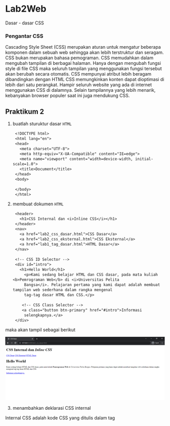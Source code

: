 # Lab2Web
Dasar - dasar CSS
### Pengantar CSS
Cascading Style Sheet (CSS) merupakan aturan untuk mengatur beberapa komponen dalam sebuah web sehingga akan lebih terstruktur dan seragam. CSS bukan merupakan bahasa pemograman. CSS memudahkan dalam mengubah tampilan di berbagai halaman. Hanya dengan mengubah fungsi style di file CSS maka seluruh tampilan yang menggunakan fungsi tersebut akan berubah secara otomatis. CSS mempunyai atribut lebih beragam dibandingkan dengan HTML CSS memungkinkan konten dapat dioptimasi di lebih dari satu perangkat. Hampir seluruh website yang ada di internet menggunakan CSS di dalamnya. Selain tampilannya yang lebih menarik, kebanyakan browser populer saat ini juga mendukung CSS.


## Praktikum 2

1. buatlah sturuktur dasar `HTML` 

        <!DOCTYPE html>
        <html lang="en">
        <head>
          <meta charset="UTF-8">
          <meta http-equiv="X-UA-Compatible" content="IE=edge">
          <meta name="viewport" content="width=device-width, initial-scale=1.0">
          <title>Document</title>
        </head>
        <body>
  
        </body>
        </html>

2. membuat dokumen `HTML`

        <header>
          <h1>CSS Internal dan <i>Inline CSS</i></h1>
        </header>
        <nav>
          <a href="lab2_css_dasar.html">CSS Dasar</a>
          <a href="lab2_css_eksternal.html">CSS Eksternal</a>
          <a href="lab1_tag_dasar.html">HTML Dasar</a>
        </nav>

        <!-- CSS ID Selector -->
        <div id="intro">
          <h1>Hello World</h1>
            <p>Kami sedang belajar HTML dan CSS dasar, pada mata kuliah <b>Pemrograman Web</b> di <i>Universitas Pelita
            Bangsa</i>. Pelajaran pertama yang kami dapat adalah membuat tampilan web sederhana dalam rangka mengenal
            tag-tag dasar HTML dan CSS.</p>

           <!-- CSS Class Selector -->
           <a class="button btn-primary" href="#intro">Informasi
            selengkapnya.</a>
        </div>

maka akan tampil sebagai berikut

![02.png](img/02.png)

3. menambahkan deklarasi CSS internal

Internal CSS adalah kode CSS yang ditulis dalam tag <style> dan lokasinya berada pada bagian atas header file HTML. Internal CSS digunakan untuk membuat custom khusus dalam satu halaman website sehingga halaman lain tidak terpengaruh.

![03.png](img/03.png)

![04.png](img/04.png)

4. menambahkan deklarasi CSS inline 

Inline CSS adalah memasukan kode CSS yang ditulis secara langsung pada setiap atribut HTML. Jadi setiap atribut memiliki style CSS yang berbeda tergantung kebutuhan . Inline CSS ini tergolong kurang efisien jika dibandingkan jenis CSS untuk website lainnya

        <p style="text-align: center; color: #ccd8e4;">

![05.png](img/05.png)

sehingga menghasilkan 

![06.png](img/06.png)


5. membuat CSS eksternal

External CSS adalah kode CSS yang penulisannya dipisah dengan file HTML. Jadi file CSS ditulis pada file sendiri dengan ekstensi .css. File External CSS biasa dituliskan pada bagian <head>, jadi setiap halaman website dilakukan pemanggilan file css.

pertama kita membuat file css dengan nama `style_eksternal.css`

        <link rel="stylesheet" href="style_eksternal.css" type="text/css">

hubungkan menggunakan tag `link` di dalam header

![08.png](img/08.png)

6. menambhakan CSS selector

CSS selector adalah salah satu rule set dari Css yang fungsinya tidak berbeda jauh dengan namanya (Selector) yakni memilih suatu elemen yang ingin anda beri gaya atau style css. Universal selector berarti memilih semua elemen yang ada pada suatu halaman HTML

![09.png](img/09.png)

kemudian save dan liahat hasil nya sebagai berikut

![10.png](img/10.png)



